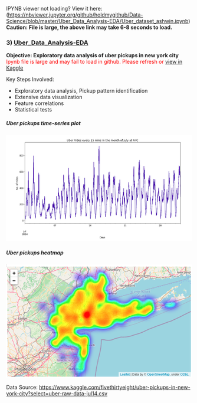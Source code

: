 IPYNB viewer not loading? View it here: (https://nbviewer.jupyter.org/github/holdmygithub/Data-Science/blob/master/Uber_Data_Analysis-EDA/Uber_dataset_ashwin.ipynb)
**Caution: File is large, the above link may take 6-8 seconds to load.**

### 3) [Uber_Data_Analysis-EDA](https://github.com/holdmygithub/Data-Science/tree/master/Uber_Data_Analysis-EDA "Uber_Data_Analysis-EDA")
**Objective: Exploratory data analysis of uber pickups in new york city**
<span style="color:red">Ipynb file is large and may fail to load in github. Please refresh or [view in Kaggle](https://www.kaggle.com/holdmykaggle/uber-data-analysis)</span>

Key Steps Involved:

- Exploratory data analysis, Pickup pattern identification
- Extensive data visualization
- Feature correlations
- Statistical tests

##### Uber pickups time-series plot
<img src='Images/uber1.png'>


##### Uber pickups heatmap
<img src='Images/uber_heatmap.png'>

Data Source: https://www.kaggle.com/fivethirtyeight/uber-pickups-in-new-york-city?select=uber-raw-data-jul14.csv
